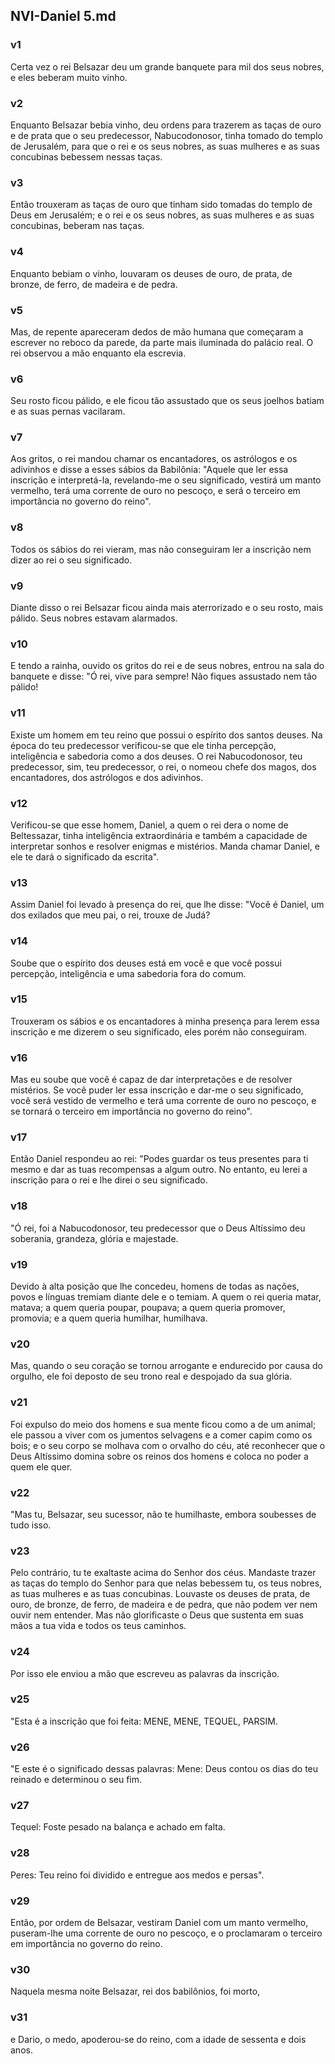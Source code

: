## NVI-Daniel 5.md
### v1
 Certa vez o rei Belsazar deu um grande banquete para mil dos seus nobres, e eles beberam muito vinho.
### v2
 Enquanto Belsazar bebia vinho, deu ordens para trazerem as taças de ouro e de prata que o seu predecessor, Nabucodonosor, tinha tomado do templo de Jerusalém, para que o rei e os seus nobres, as suas mulheres e as suas concubinas bebessem nessas taças.
### v3
 Então trouxeram as taças de ouro que tinham sido tomadas do templo de Deus em Jerusalém; e o rei e os seus nobres, as suas mulheres e as suas concubinas, beberam nas taças.
### v4
 Enquanto bebiam o vinho, louvaram os deuses de ouro, de prata, de bronze, de ferro, de madeira e de pedra.
### v5
 Mas, de repente apareceram dedos de mão humana que começaram a escrever no reboco da parede, da parte mais iluminada do palácio real. O rei observou a mão enquanto ela escrevia.
### v6
 Seu rosto ficou pálido, e ele ficou tão assustado que os seus joelhos batiam e as suas pernas vacilaram.
### v7
 Aos gritos, o rei mandou chamar os encantadores, os astrólogos e os adivinhos e disse a esses sábios da Babilônia: "Aquele que ler essa inscrição e interpretá-la, revelando-me o seu significado, vestirá um manto vermelho, terá uma corrente de ouro no pescoço, e será o terceiro em importância no governo do reino".
### v8
 Todos os sábios do rei vieram, mas não conseguiram ler a inscrição nem dizer ao rei o seu significado.
### v9
 Diante disso o rei Belsazar ficou ainda mais aterrorizado e o seu rosto, mais pálido. Seus nobres estavam alarmados.
### v10
 E tendo a rainha, ouvido os gritos do rei e de seus nobres, entrou na sala do banquete e disse: "Ó rei, vive para sempre! Não fiques assustado nem tão pálido!
### v11
 Existe um homem em teu reino que possui o espírito dos santos deuses. Na época do teu predecessor verificou-se que ele tinha percepção, inteligência e sabedoria como a dos deuses. O rei Nabucodonosor, teu predecessor, sim, teu predecessor, o rei, o nomeou chefe dos magos, dos encantadores, dos astrólogos e dos adivinhos.
### v12
 Verificou-se que esse homem, Daniel, a quem o rei dera o nome de Beltessazar, tinha inteligência extraordinária e também a capacidade de interpretar sonhos e resolver enigmas e mistérios. Manda chamar Daniel, e ele te dará o significado da escrita".
### v13
 Assim Daniel foi levado à presença do rei, que lhe disse: "Você é Daniel, um dos exilados que meu pai, o rei, trouxe de Judá?
### v14
 Soube que o espírito dos deuses está em você e que você possui percepção, inteligência e uma sabedoria fora do comum.
### v15
 Trouxeram os sábios e os encantadores à minha presença para lerem essa inscrição e me dizerem o seu significado, eles porém não conseguiram.
### v16
 Mas eu soube que você é capaz de dar interpretações e de resolver mistérios. Se você puder ler essa inscrição e dar-me o seu significado, você será vestido de vermelho e terá uma corrente de ouro no pescoço, e se tornará o terceiro em importância no governo do reino".
### v17
 Então Daniel respondeu ao rei: "Podes guardar os teus presentes para ti mesmo e dar as tuas recompensas a algum outro. No entanto, eu lerei a inscrição para o rei e lhe direi o seu significado.
### v18
 "Ó rei, foi a Nabucodonosor, teu predecessor que o Deus Altíssimo deu soberania, grandeza, glória e majestade.
### v19
 Devido à alta posição que lhe concedeu, homens de todas as nações, povos e línguas tremiam diante dele e o temiam. A quem o rei queria matar, matava; a quem queria poupar, poupava; a quem queria promover, promovia; e a quem queria humilhar, humilhava.
### v20
 Mas, quando o seu coração se tornou arrogante e endurecido por causa do orgulho, ele foi deposto de seu trono real e despojado da sua glória.
### v21
 Foi expulso do meio dos homens e sua mente ficou como a de um animal; ele passou a viver com os jumentos selvagens e a comer capim como os bois; e o seu corpo se molhava com o orvalho do céu, até reconhecer que o Deus Altíssimo domina sobre os reinos dos homens e coloca no poder a quem ele quer.
### v22
 "Mas tu, Belsazar, seu sucessor, não te humilhaste, embora soubesses de tudo isso.
### v23
 Pelo contrário, tu te exaltaste acima do Senhor dos céus. Mandaste trazer as taças do templo do Senhor para que nelas bebessem tu, os teus nobres, as tuas mulheres e as tuas concubinas. Louvaste os deuses de prata, de ouro, de bronze, de ferro, de madeira e de pedra, que não podem ver nem ouvir nem entender. Mas não glorificaste o Deus que sustenta em suas mãos a tua vida e todos os teus caminhos.
### v24
 Por isso ele enviou a mão que escreveu as palavras da inscrição.
### v25
 "Esta é a inscrição que foi feita: MENE, MENE, TEQUEL, PARSIM.
### v26
 "E este é o significado dessas palavras: Mene: Deus contou os dias do teu reinado e determinou o seu fim.
### v27
 Tequel: Foste pesado na balança e achado em falta.
### v28
 Peres: Teu reino foi dividido e entregue aos medos e persas".
### v29
 Então, por ordem de Belsazar, vestiram Daniel com um manto vermelho, puseram-lhe uma corrente de ouro no pescoço, e o proclamaram o terceiro em importância no governo do reino.
### v30
 Naquela mesma noite Belsazar, rei dos babilônios, foi morto,
### v31
 e Dario, o medo, apoderou-se do reino, com a idade de sessenta e dois anos.
